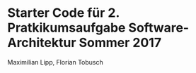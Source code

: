 # Starter Code für 2. Pratkikumsaufgabe Software-Architektur Sommer 2017 #
 
Maximilian Lipp, Florian Tobusch